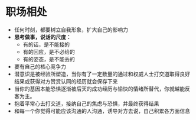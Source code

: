 # 职场相处
- 任何时刻，都要树立自我形象，扩大自己的影响力
- **思考做事，说话的尺度：**
  - 有的话，是不能接的
  - 有的回应，是不必给的
  - 有的姿态，是不能丢的
- 要有自己的核心竞争力
- 潜意识是被经验所塑造，当你有了一定数量的通过和权威人士打交道取得良好结果或获得对方赞赏认同的经历就会保存下来
- 当你的基因本能恐惧逐渐被后天的成功经历与愉快的情绪所替代，你就越能反客为主。
- 抱着平常心去打交道，接纳自己的焦虑与恐惧，并最终获得结果
- 和每一个你觉得可能应该沟通的人沟通，诱导对方去说，自己积累各方面信息
